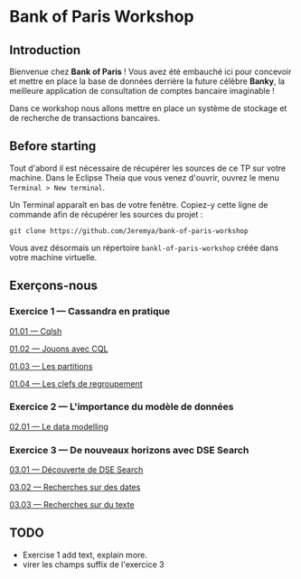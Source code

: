 # Bank of Paris Workshop

## Introduction

Bienvenue chez **Bank of Paris** ! Vous avez été embauché ici pour concevoir et mettre en place la base de données derrière la future célèbre **Banky**, la meilleure application de consultation de comptes bancaire imaginable !

Dans ce workshop nous allons mettre en place un système de stockage et de recherche de transactions bancaires. 

## Before starting

Tout d'abord il est nécessaire de récupérer les sources de ce TP sur votre machine. 
Dans le Eclipse Theia que vous venez d'ouvrir, ouvrez le menu `Terminal > New terminal`.

Un Terminal apparaît en bas de votre fenêtre. Copiez-y cette ligne de commande afin de récupérer les sources du projet :

```shell script
git clone https://github.com/Jeremya/bank-of-paris-workshop
```

Vous avez désormais un répertoire `bankl-of-paris-workshop` créée dans votre machine virtuelle.

## Exerçons-nous

### Exercice 1 — Cassandra en pratique
[01.01 — Cqlsh](exercises/01.01.CQLSH.md)

[01.02 — Jouons avec CQL](exercises/01.02.CQL_basis.md)

[01.03 — Les partitions](exercises/01.03.Partitions.md)

[01.04 — Les clefs de regroupement](exercises/01.04.Clustering.md)

### Exercice 2 — L'importance du modèle de données
[02.01 — Le data modelling](exercises/02.01.Data_modelling.md)


### Exercice 3 — De nouveaux horizons avec DSE Search
[03.01 — Découverte de DSE Search](exercises/03.01.Search_introduction.md)

[03.02 — Recherches sur des dates](exercises/03.02.Date_search.md)

[03.03 — Recherches sur du texte](exercises/03.03.Text_Search.md)

## TODO

* Exercise 1 add text, explain more.
* virer les champs suffix de l'exercice 3



